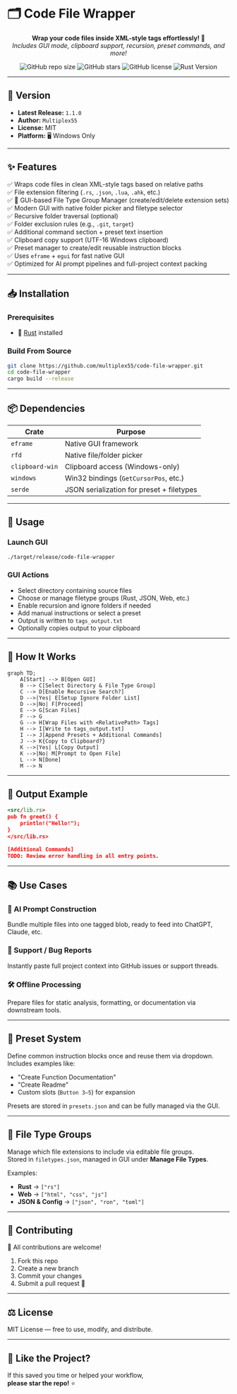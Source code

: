# 🗂️ **Code File Wrapper**

<p align="center">
  <b>Wrap your code files inside XML-style tags effortlessly! 🚀</b> <br>
  <i>Includes GUI mode, clipboard support, recursion, preset commands, and more!</i>
</p>

<p align="center">
  <img alt="GitHub repo size" src="https://img.shields.io/github/repo-size/multiplex55/code-file-wrapper">
  <img alt="GitHub stars" src="https://img.shields.io/github/stars/multiplex55/code-file-wrapper?style=social">
  <img alt="GitHub license" src="https://img.shields.io/github/license/multiplex55/code-file-wrapper">
  <img alt="Rust Version" src="https://img.shields.io/badge/Rust-Edition%202021-orange">
</p>

---

## 📌 Version  
- **Latest Release:** `1.1.0`  
- **Author:** `Multiplex55`  
- **License:** MIT  
- **Platform:** 🖥 Windows Only  

---

## ✨ Features  

✅ Wraps code files in clean XML-style tags based on relative paths  
✅ File extension filtering (`.rs`, `.json`, `.lua`, `.ahk`, etc.)  
✅ 🔧 GUI-based File Type Group Manager (create/edit/delete extension sets)  
✅ Modern GUI with native folder picker and filetype selector  
✅ Recursive folder traversal (optional)  
✅ Folder exclusion rules (e.g., `.git`, `target`)  
✅ Additional command section + preset text insertion  
✅ Clipboard copy support (UTF-16 Windows clipboard)  
✅ Preset manager to create/edit reusable instruction blocks  
✅ Uses `eframe` + `egui` for fast native GUI  
✅ Optimized for AI prompt pipelines and full-project context packing  

---

## 📥 Installation

### Prerequisites  
- 🦀 [Rust](https://www.rust-lang.org/tools/install) installed

### Build From Source  
```sh
git clone https://github.com/multiplex55/code-file-wrapper.git
cd code-file-wrapper
cargo build --release
```

---

## 📦 Dependencies

| Crate           | Purpose                                      |
|----------------|----------------------------------------------|
| `eframe`        | Native GUI framework                        |
| `rfd`           | Native file/folder picker                   |
| `clipboard-win` | Clipboard access (Windows-only)             |
| `windows`       | Win32 bindings (`GetCursorPos`, etc.)       |
| `serde`         | JSON serialization for preset + filetypes   |

---

## 🚀 Usage

### Launch GUI  
```sh
./target/release/code-file-wrapper
```

### GUI Actions  
- Select directory containing source files  
- Choose or manage filetype groups (Rust, JSON, Web, etc.)  
- Enable recursion and ignore folders if needed  
- Add manual instructions or select a preset  
- Output is written to `tags_output.txt`  
- Optionally copies output to your clipboard  

---

## 📜 How It Works

```mermaid
graph TD;
    A[Start] --> B[Open GUI]
    B --> C[Select Directory & File Type Group]
    C --> D[Enable Recursive Search?]
    D -->|Yes| E[Setup Ignore Folder List]
    D -->|No| F[Proceed]
    E --> G[Scan Files]
    F --> G
    G --> H[Wrap Files with <RelativePath> Tags]
    H --> I[Write to tags_output.txt]
    I --> J[Append Presets + Additional Commands]
    J --> K{Copy to Clipboard?}
    K -->|Yes| L[Copy Output]
    K -->|No| M[Prompt to Open File]
    L --> N[Done]
    M --> N
```

---

## 📄 Output Example

```xml
<src/lib.rs>
pub fn greet() {
    println!("Hello!");
}
</src/lib.rs>

[Additional Commands]
TODO: Review error handling in all entry points.
```

---

## 📚 Use Cases

### 🧠 AI Prompt Construction  
Bundle multiple files into one tagged blob, ready to feed into ChatGPT, Claude, etc.

### 📎 Support / Bug Reports  
Instantly paste full project context into GitHub issues or support threads.

### 🛠️ Offline Processing  
Prepare files for static analysis, formatting, or documentation via downstream tools.

---

## 🔧 Preset System

Define common instruction blocks once and reuse them via dropdown.  
Includes examples like:

- "Create Function Documentation"  
- "Create Readme"  
- Custom slots (`Button 3–5`) for expansion

Presets are stored in `presets.json` and can be fully managed via the GUI.

---

## 🧩 File Type Groups

Manage which file extensions to include via editable file groups.  
Stored in `filetypes.json`, managed in GUI under **Manage File Types**.

Examples:
- **Rust** → `["rs"]`  
- **Web** → `["html", "css", "js"]`  
- **JSON & Config** → `["json", "ron", "toml"]`

---

## 🤝 Contributing

🎉 All contributions are welcome!  

1. Fork this repo  
2. Create a new branch  
3. Commit your changes  
4. Submit a pull request 🚀

---

## ⚖️ License

MIT License — free to use, modify, and distribute.  

---

## 🌟 Like the Project?

If this saved you time or helped your workflow,  
**please star the repo!** ⭐
